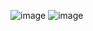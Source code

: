 ![image](https://github.com/ariis11/React-Projects/assets/47053735/97f839da-c417-4836-9b81-5b5321b0be62)
![image](https://github.com/ariis11/React-Projects/assets/47053735/4aea20ef-654b-4baf-940b-ed18d6ee10d5)
